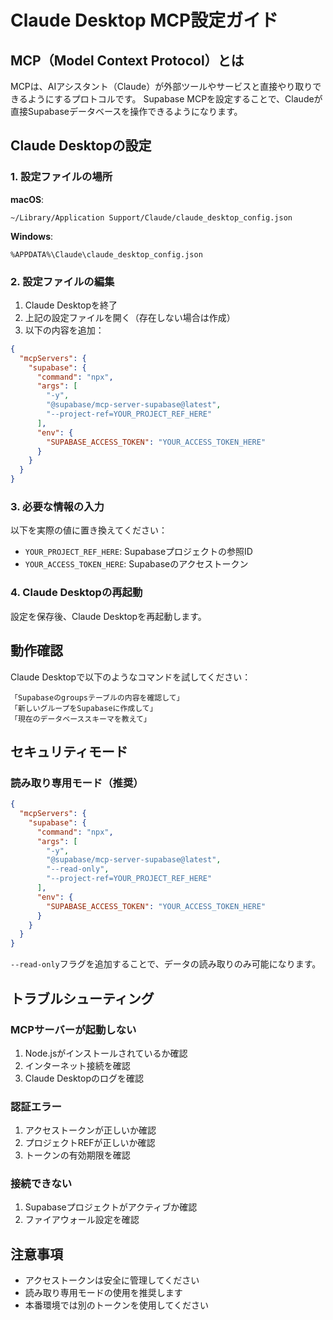 # Claude Desktop MCP設定ガイド

## MCP（Model Context Protocol）とは

MCPは、AIアシスタント（Claude）が外部ツールやサービスと直接やり取りできるようにするプロトコルです。
Supabase MCPを設定することで、Claudeが直接Supabaseデータベースを操作できるようになります。

## Claude Desktopの設定

### 1. 設定ファイルの場所

**macOS**:
```
~/Library/Application Support/Claude/claude_desktop_config.json
```

**Windows**:
```
%APPDATA%\Claude\claude_desktop_config.json
```

### 2. 設定ファイルの編集

1. Claude Desktopを終了
2. 上記の設定ファイルを開く（存在しない場合は作成）
3. 以下の内容を追加：

```json
{
  "mcpServers": {
    "supabase": {
      "command": "npx",
      "args": [
        "-y",
        "@supabase/mcp-server-supabase@latest",
        "--project-ref=YOUR_PROJECT_REF_HERE"
      ],
      "env": {
        "SUPABASE_ACCESS_TOKEN": "YOUR_ACCESS_TOKEN_HERE"
      }
    }
  }
}
```

### 3. 必要な情報の入力

以下を実際の値に置き換えてください：

- `YOUR_PROJECT_REF_HERE`: Supabaseプロジェクトの参照ID
- `YOUR_ACCESS_TOKEN_HERE`: Supabaseのアクセストークン

### 4. Claude Desktopの再起動

設定を保存後、Claude Desktopを再起動します。

## 動作確認

Claude Desktopで以下のようなコマンドを試してください：

```
「Supabaseのgroupsテーブルの内容を確認して」
「新しいグループをSupabaseに作成して」
「現在のデータベーススキーマを教えて」
```

## セキュリティモード

### 読み取り専用モード（推奨）
```json
{
  "mcpServers": {
    "supabase": {
      "command": "npx",
      "args": [
        "-y",
        "@supabase/mcp-server-supabase@latest",
        "--read-only",
        "--project-ref=YOUR_PROJECT_REF_HERE"
      ],
      "env": {
        "SUPABASE_ACCESS_TOKEN": "YOUR_ACCESS_TOKEN_HERE"
      }
    }
  }
}
```

`--read-only`フラグを追加することで、データの読み取りのみ可能になります。

## トラブルシューティング

### MCPサーバーが起動しない
1. Node.jsがインストールされているか確認
2. インターネット接続を確認
3. Claude Desktopのログを確認

### 認証エラー
1. アクセストークンが正しいか確認
2. プロジェクトREFが正しいか確認
3. トークンの有効期限を確認

### 接続できない
1. Supabaseプロジェクトがアクティブか確認
2. ファイアウォール設定を確認

## 注意事項

- アクセストークンは安全に管理してください
- 読み取り専用モードの使用を推奨します
- 本番環境では別のトークンを使用してください